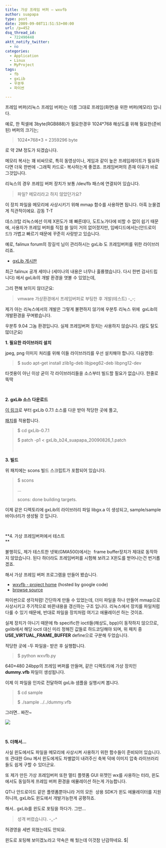 ```yaml
---
title: 가상 프레임 버퍼 – wxvfb
author: suapapa
type: post
date: 2009-09-08T11:51:53+00:00
url: /p=452
dsq_thread_id:
  - 722490448
aktt_notify_twitter:
  - no
categories:
  - Application
  - Linux
  - MyProject
tags:
  - fb
  - gxLib
  - 우분투
  - 파이썬

---
```

프레임 버퍼(리눅스 프레임 버퍼)는 이름 그대로 프레임(화면)을 위한 버퍼(메모리) 입니다.

예로, 한 픽셀에 3byte(RGB888)가 필요한경우 1024*768 해상도를 위해 필요한(준비된) 버퍼의 크기는;

> 1024\*768\*3 = 2359296 byte

로 약 2M 정도가 되겠습니다.

메모리 복사는 꽤 비싸므로, 특히 동영상이나, 게임과 같이 높은 프레임레이트가 필요하다면 더욱 한번에 -그래픽 카드로- 복사하는게 좋겠죠. 프레임버퍼의 존재 이유가 바로 그것입니다.

리눅스의 경우 프레임 버퍼 장치가 보통 /dev/fb 패스에 연결되어 있습니다.

> 파일? 메모리라고 하지 않았던가요?

이 장치 파일을 메모리에 사상시키기 위해 mmap 함수를 사용하면 됩니다. 아흑 눈물겹게 직관적이에요. 감동 T-T

데스크탑 리눅스에선 이제 X윈도가 꽤 빠른데다, 도트노가다에 비할 수 없이 쉽기 때문에, 사용자가 프레임 버퍼를 직접 쓸 일이 거의 없어졌지만, 임베디드에서는(안드로이드!) 가볍고 빠르기 때문에 꾸준히 사랑받고 있습니다.

예로, falinux forum의 장길석 님이 관리하시는 gxLib 도 프레임버퍼를 위한 라이브러리죠.

  * [gxLib 게시판][1]

최근 falinux 공개 세미나 (세미나의 내용은 너무나 훌륭했습니다. 다시 한번 감사드립니다) 에서 gxLib의 개발 환경을 엿볼 수 있었는데,

그리 편해 보이지 않더군요:

> vmware 가상환경에서 프레임버퍼로 부팅한 후 개발(테스트) -_-;

제가 아는 리눅스에서의 개발은 그렇게 불편하지 않기에 우분투 리눅스 위에  gxLib의 개발환경을 꾸며봤습니다.

우분투 9.04 그놈 환경입니다. 실제 프레임버퍼 장치는 사용하지 않습니다. (말도 탈도 많더군요)

**1. 필요한 라이브러리 설치**

jpeg, png 이미지 처리를 위해 이들 라이브러리를 우선 설치해야 합니다. 다음명령:

> $ sudo apt-get install zlib1g-deb libjpeg62-deb libpng12-dev

타겟용이 아닌 이상 굳이 각 라이브러리들을 소스부터 빌드할 필요가 없습니다. 한줄로 뚝딱

 

**2. gxLib 소스 다운로드**

[이 링크][2]로 부터 gxLib 0.7.1 소스를 다운 받아 적당한 곳에 풀고,

[패치][3]를 적용합니다.

> $ cd gxLib-0.7.1
> 
> $ patch -p1 < gxLib_b24_suapapa_20090826_1.patch
> 
>  

**3. 빌드**

위 패치에는 scons 빌드 스크립트가 포함되어 있습니다.

> $ scons
> 
> &#8230;
> 
> scons: done building targets.

이제 같은 디렉토리에 gxLib의 라이브러리 파일 libgx.a 이 생성되고, sample/sample 바이너리가 생성될 것 입니다.

 

**4. 가상 프레임버퍼에서 테스트  
** 

불행히도, 제가 테스트한 넷북(GMA500)에서는  frame buffer장치가 제대로 동작하지 않았습니다. 된다 하더라도 프레임버퍼를 시험해 보려고 X윈도를 벋어나는건 번거롭겠죠.

해서 가상 프레임 버퍼 프로그램을 만들어 봤습니다.

  * [wxvfb - project home][4] (hosted by google code)
  * [browse source][5]

파이썬으로 생각처럼! 간단하게 만들 수 있었는데, 더미 파일을 하나 만들어 mmap으로 사상시키고 주기적으로 바뀐내용을 갱신하는 구조 입니다. 리눅스에서 장치를 파일처럼 다룰 수 있기 때문에, 반대로 파일을 장치처럼 여기고 에뮬레이션 하는 것이죠.

실제 장치가 아니기 때문에 fb specific한 ioctl들(해상도, bpp)이 동작하지 않으므로, gxlib에서 해당 ioctl 대신 미리 정해진 값들로 하드코딩해야 되며, 위 패치 중 **USE_VIRTUAL_FRAME_BUFFER** define으로 구분해 두었습니다.

적당한 곳에 -두 파일을- 받은 후 실행합니다.

> $ python wxvfb.py

640&#215;480 24bpp의 프레임 버퍼를 만들며, 같은 디렉토리에 가상 장치인 **dummy.vfb** 파일이 생성됩니다.

이제 이 파일을 인자로 전달하여 gxLib 샘플을 실행시켜 봅니다.

> $ cd sample
> 
> $ ./sample ../../dummy.vfb

그러면.. 짜잔~

[![](https://homin.dev/asset/blog/image/suapapa_gxLib_b24_2.png)][6]

 

**5. 더해서&#8230;**

사실 윈도에서도 파일을 메모리에 사상시켜 사용하기 위한 함수들이 준비되어 있습니다. 또 관대한 Gnu 께서 윈도에게도 차별없이 내려주신 축복 덕에 이미지 압축 라이브러리들도 쉽게 구할 수 있더군요.

또 제가 만든 가상 프레임버퍼 또한 멀티 플렛폼 GUI 위젯인 wx를 사용하는 터라, 윈도에서도 동일하게 프레임 버퍼 환경을 에뮬레이션 하는게 가능합니다.

QT나 안드로이드 같은 플렛폼뿐아니라 거의 모든  상용 SDK가 윈도 에뮬레이터를 지원하니까, gxLib도 윈도에서 개발가능한게 공평하죠.

해서.. gxLib를 윈도로 포팅을 하다가. 그만&#8230;

> 성격 버렸습니다. -_-^

허경영을 세번 외쳤는데도 안되요.

윈도로 포팅해 보이겠노라고 약속은 해 뒀는데 이것참 난감하네요. $|

 

 [1]: http://forum.falinux.com/zbxe/?mid=graphic
 [2]: http://forum.falinux.com/_lectimages/+8001_999_gxLib/gxLib-0.7.1.zip
 [3]: http://forum.falinux.com/zbxe/?document_srl=521039
 [4]: http://code.google.com/p/wxvfb/
 [5]: http://code.google.com/p/wxvfb/source/browse/#svn/trunk
 [6]: https://homin.dev/asset/blog/image/suapapa_gxLib_b24_2.png